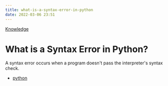 ```yaml
---
title: what-is-a-syntax-error-in-python
date: 2022-03-06 23:51
---
```


[Knowledge](Knowledge.md)

# What is a Syntax Error in Python?

A syntax error occurs when a program doesn't pass the interpreter's syntax check.

-   [python](python.md)

